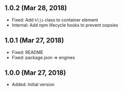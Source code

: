 ## 1.0.2 (Mar 28, 2018)

- Fixed: Add `hljs` class to container element
- Internal: Add npm lifecycle hooks to prevent oopsies

## 1.0.1 (Mar 27, 2018)

- Fixed: README
- Fixed: package.json => engines

## 1.0.0 (Mar 27, 2018)

- Added: Initial version
